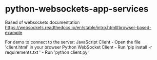 # python-websockets-app-services

Based of websockets documentation https://websockets.readthedocs.io/en/stable/intro.html#browser-based-example

For demo to connect to the server:
    JavaScript Client
    - Open the file 'client.html' in your browser
    Python WebSocket Client
    - Run 'pip install -r requirements.txt '
    - Run 'python client.py'

